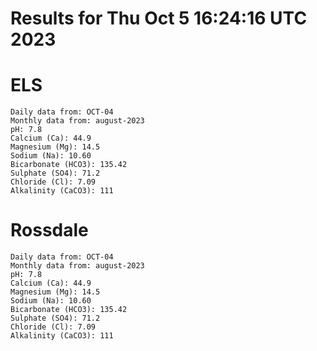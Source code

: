 # Results for Thu Oct  5 16:24:16 UTC 2023
# ELS
```
Daily data from: OCT-04
Monthly data from: august-2023
pH: 7.8
Calcium (Ca): 44.9
Magnesium (Mg): 14.5
Sodium (Na): 10.60
Bicarbonate (HCO3): 135.42
Sulphate (SO4): 71.2
Chloride (Cl): 7.09
Alkalinity (CaCO3): 111
```
# Rossdale
```
Daily data from: OCT-04
Monthly data from: august-2023
pH: 7.8
Calcium (Ca): 44.9
Magnesium (Mg): 14.5
Sodium (Na): 10.60
Bicarbonate (HCO3): 135.42
Sulphate (SO4): 71.2
Chloride (Cl): 7.09
Alkalinity (CaCO3): 111
```
